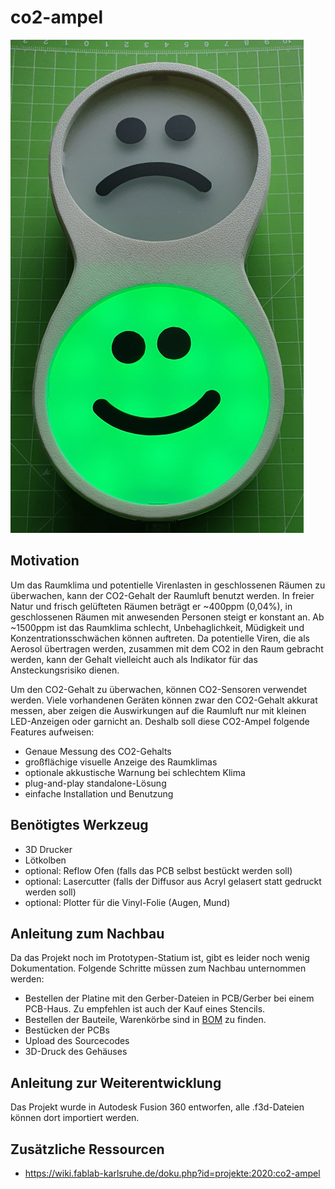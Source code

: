 # co2-ampel
![CO2-Ampel][co2ampel]

## Motivation
Um das Raumklima und potentielle Virenlasten in geschlossenen Räumen zu überwachen, kann der CO2-Gehalt der Raumluft benutzt werden. In freier Natur und frisch gelüfteten Räumen beträgt er ~400ppm (0,04%), in geschlossenen Räumen mit anwesenden Personen steigt er konstant an. Ab ~1500ppm ist das Raumklima schlecht, Unbehaglichkeit, Müdigkeit und Konzentrationsschwächen können auftreten. 
Da potentielle Viren, die als Aerosol übertragen werden, zusammen mit dem CO2 in den Raum gebracht werden, kann der Gehalt vielleicht auch als Indikator für das Ansteckungsrisiko dienen.

Um den CO2-Gehalt zu überwachen, können CO2-Sensoren verwendet werden. Viele vorhandenen Geräten können zwar den CO2-Gehalt akkurat messen, aber zeigen die Auswirkungen auf die Raumluft nur mit kleinen LED-Anzeigen oder garnicht an. Deshalb soll diese CO2-Ampel folgende Features aufweisen:
  * Genaue Messung des CO2-Gehalts
  * großflächige visuelle Anzeige des Raumklimas
  * optionale akkustische Warnung bei schlechtem Klima
  * plug-and-play standalone-Lösung
  * einfache Installation und Benutzung

## Benötigtes Werkzeug
  * 3D Drucker
  * Lötkolben
  * optional: Reflow Ofen (falls das PCB selbst bestückt werden soll)
  * optional: Lasercutter (falls der Diffusor aus Acryl gelasert statt gedruckt werden soll)
  * optional: Plotter für die Vinyl-Folie (Augen, Mund)

## Anleitung zum Nachbau
Da das Projekt noch im Prototypen-Statium ist, gibt es leider noch wenig Dokumentation. Folgende Schritte müssen zum Nachbau unternommen werden:
  * Bestellen der Platine mit den Gerber-Dateien in PCB/Gerber bei einem PCB-Haus. Zu empfehlen ist auch der Kauf eines Stencils.
  * Bestellen der Bauteile, Warenkörbe sind in [BOM](BOM/) zu finden.
  * Bestücken der PCBs
  * Upload des Sourcecodes
  * 3D-Druck des Gehäuses

## Anleitung zur Weiterentwicklung
Das Projekt wurde in Autodesk Fusion 360 entworfen, alle .f3d-Dateien können dort importiert werden.

## Zusätzliche Ressourcen
  * https://wiki.fablab-karlsruhe.de/doku.php?id=projekte:2020:co2-ampel

[co2ampel]: images/co2ampel.jpg "CO2-Ampel"
